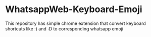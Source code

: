 # WhatsappWeb-Keyboard-Emoji
This repository has simple chrome extension that convert keyboard shortcuts like :) and :D to corresponding  whatsapp emoji
